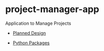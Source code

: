 # project-manager-app

Application to Manage Projects

- [Planned Design](diagram/er-diagram.png)

- [Python Packages](requirements.txt)